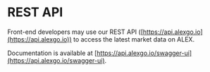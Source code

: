 # REST API

Front-end developers may use our REST API ([https://api.alexgo.io](https://api.alexgo.io)) to access the latest market data on ALEX.

Documentation is available at [https://api.alexgo.io/swagger-ui](https://api.alexgo.io/swagger-ui).
